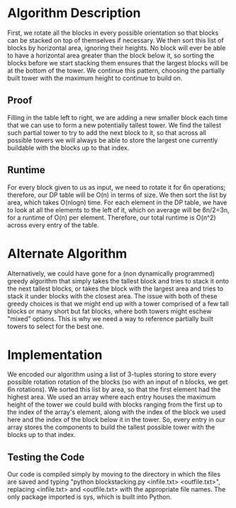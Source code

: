 Algorithm Description
=====================
First, we rotate all the blocks in every possible orientation so that blocks can be stacked on top of themselves if necessary. We then sort this list of blocks by horizontal area, ignoring their heights. No block will ever be able to have a horizontal area greater than the block below it, so sorting the blocks before we start stacking them ensures that the largest blocks will be at the bottom of the tower. We continue this pattern, choosing the partially built tower with the maximum height to continue to build on.

Proof
-----
Filling in the table left to right, we are adding a new smaller block each time that we can use to form a new potentially tallest tower. We find the tallest such partial tower to try to add the next block to it, so that across all possible towers we will always be able to store the largest one currently buildable with the blocks up to that index.

Runtime
-------
For every block given to us as input, we need to rotate it for 6n operations; therefore, our DP table will be O(n) in terms of size. We then sort the list by area, which takes O(nlogn) time. For each element in the DP table, we have to look at all the elements to the left of it, which on average will be 6n/2=3n, for a runtime of O(n) per element. Therefore, our total runtime is O(n^2) across every entry of the table.

Alternate Algorithm
===================
Alternatively, we could have gone for a (non dynamically programmed) greedy algorithm that simply takes the tallest block and tries to stack it onto the next tallest blocks, or takes the block with the largest area and tries to stack it under blocks with the closest area. The issue with both of these greedy choices is that we might end up with a tower comprised of a few tall blocks or many short but fat blocks, where both towers might eschew "mixed" options. This is why we need a way to reference partially built towers to select for the best one.

Implementation
==============
We encoded our algorithm using a list of 3-tuples storing to store every possible rotation rotation of the blocks (so with an input of n blocks, we get 6n rotations). We sorted this list by area, so that the first element had the highest area. We used an array where each entry houses the maximum height of the tower we could build with blocks ranging from the first up to the index of the array's element, along with the index of the block we used here and the index of the block below it in the tower. So, every entry in our array stores the components to build the tallest possible tower with the blocks up to that index.

Testing the Code
----------------
Our code is compiled simply by moving to the directory in which the files are saved and typing "python blockstacking.py <infile.txt> <outfile.txt>", replacing <infile.txt> and <outfile.txt> with the appropriate file names. The only package imported is sys, which is built into Python.
